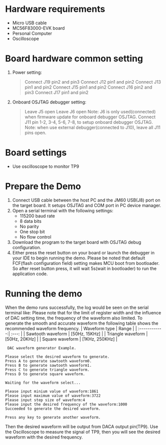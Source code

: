 Hardware requirements
=====================
- Micro USB cable
- MC56F83000-EVK board
- Personal Computer
- Oscilloscope

Board hardware common setting
=============================
1. Power setting:
   > Connect J19 pin2 and pin3
   > Connect J12 pin1 and pin2
   > Connect J13 pin1 and pin2
   > Connect J15 pin1 and pin2
   > Connect J16 pin2 and pin3
   > Connect J17 pin1 and pin2
2. Onboard OSJTAG debugger setting:
   > Leave J5 open
   > Leave J6 open
     Note: J6 is only used(connected) when firmware update for onboard debugger OSJTAG.
   > Connect J11 pin 1-2, 3-4, 5-6, 7-8, to setup onboard debugger OSJTAG.
     Note: when use external debugger(connected to J10), leave all J11 pins open.

Board settings
==============
- Use oscilloscope to monitor TP9

Prepare the Demo
================
1.  Connect USB cable between the host PC and the JM60 USB(J8) port on the target board. It setups OSJTAG and COM port in PC device manager.
2.  Open a serial terminal with the following settings:
    - 115200 baud rate
    - 8 data bits
    - No parity
    - One stop bit
    - No flow control
3.  Download the program to the target board with OSJTAG debug configuration.
4.  Either press the reset button on your board or launch the debugger in your IDE to begin running the demo. 
    Please be noted that default FCF(flash configuration field) setting makes MCU boot from bootloader. So after reset button press,
    it will wait 5s(wait in bootloader) to run the application code.

Running the demo
================
When the demo runs successfully, the log would be seen on the serial terminal like:
Please note that for the limit of register width and the influence of DAC setting time,
the frequency of the waveform also limited. To generate the smooth and accurate waveform the following table
shows the recommended waveform frequency.
    | Waveform type | Range |
    | :------------:| :---: |
    | Sawtooth waveform | [50Hz, 15KHz] |
    | Triangle waveform | [50Hz, 20KHz] |
    | Square waveform | [1KHz, 250KHz] |

~~~~~~~~~~~~~~~~~~~~~
 DAC waveform generator Example.

Please select the desired waveform to generate.
Press A to generate sawtooth waveform0.
Press B to generate sawtooth waveform1.
Press C to generate triangle waveform.
Press D to generate square waveform.

Waiting for the waveform select...

Please input minium value of waveform:1861
Please input maximum value of waveform:3722
Please input step size of waveform:4
Please input the desired frequency of the waveform:1000
Succeeded to generate the desired waveform.

Press any key to generate another waveform.
~~~~~~~~~~~~~~~~~~~~~

Then the desired waveform will be output from DACA output pin(TP9).
Use the Oscilloscope to measure the signal of TP9, then you will see the desired waveform with the desired frequency.
